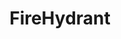 ---
layout: "layouts/_case-study.njk"
title: "FireHydrant"
seoTitle: "FireHydrant x Mike Stilling: Building at warp speed"
seoDescription: "See how Mike designed and built everything marketing related for Rewatch"
ogTitle: "Rewatch x FireHydrant: Building at warp speed"
ogDesc: "See how Mike designed and built everything marketing related for Rewatch"
ogImage: "/assets/images/og/firehydrant.jpg"
ogImageAlt: "A screenshot of FireHydrant's homepage hero section that Mike designed"
role: "Sr. Web Developer"
headline: Incident Management
subhead: FireHydrant helps engineering teams automate, respond to, learn from, and improve upon <span class="space:nowrap">their incidents.</span>
closing: Thanks for stopping by! <span class="space:nowrap">Hope you enjoyed.</span>
snippet: Rebuilding a site and <span class="space:nowrap">brand within 30 days.</span>
gradient: radial-gradient(100% 100% at 50% 0%, rgba(55, 0, 7, 1) 0%, rgba(55, 0, 7, 0) 100%)
---
